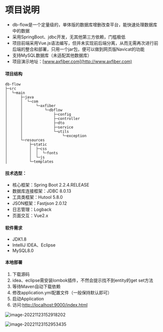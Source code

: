 # 项目说明

- db-flow是一个定量级的，单体版的数据库增删改查平台，能快速处理数据库中的数据
- 采用SpringBoot、jdbc开发，无其他第三方依赖，门槛极低
- 项目前端采用Vue.js语法编写，但并未实现前后端分离，从而无需再次进行前后端的整合和部署，只用一个jar包，便可以做到网页版Navicat的功能
- 支持MySQL数据库（未适配其他数据库）
- 项目演示地址：[www.axfiber.com](http://www.axfiber.com)

#### 项目结构

```
db-flow
├─src
│  └─main
│      ├─java
│      │  └─com
│      │      └─axfiber
│      │          └─dbflow
│      │              ├─config
│      │              ├─controller
│      │              ├─dto
│      │              ├─service
│      │              └─utils
│      │                  └─exception
│      └─resources
│          ├─static
│          │  ├─css
│          │  │  └─fonts
│          │  └─js
│          └─templates
```

#### 技术选型：

- 核心框架：Spring Boot 2.2.4.RELEASE
- 数据库连接框架：JDBC 8.0.13
- 工具类框架：Hutool 5.8.0
- JSON框架：Fastjson 2.0.12
- 日志管理：Logback
- 页面交互：Vue2.x

#### 软件需求

- JDK1.8
- IntelliJ IDEA、Eclipse
- MySQL8.0

#### 本地部署

1. 下载源码
2. idea、eclipse需安装lombok插件，不然会提示找不到entity的get set方法
3. 等待Maven自动下载依赖
4. 修改application.yml配置文件（一般保持默认即可）
5. 启动Application
6. 访问:[http://localhost:9000/index.html](http://localhost:9000/index.html)

![image-20221123152918202](https://filecunzhu.oss-cn-shanghai.aliyuncs.com/img/image-20221123152918202.png)

![image-20221123152953435](https://filecunzhu.oss-cn-shanghai.aliyuncs.com/img/image-20221123152953435.png)